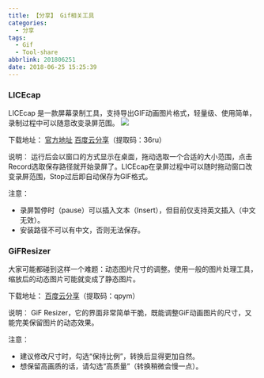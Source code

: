 ```yaml
---
title: 【分享】 Gif相关工具
categories:
  - 分享
tags:
  - Gif
  - Tool-share
abbrlink: 201806251
date: 2018-06-25 15:25:39
---
```


### LICEcap

LICEcap 是一款屏幕录制工具，支持导出GIF动画图片格式，轻量级、使用简单，录制过程中可以随意改变录屏范围。
![](http://p7n85i5tr.bkt.clouddn.com/zhouie/img/gif/1.gif)

下载地址：
[官方地址](https://www.cockos.com/licecap/)
[百度云分享](https://pan.baidu.com/s/1xMk_J96GmJr_53lv1C2L-w)（提取码：36ru）

说明：
运行后会以窗口的方式显示在桌面，拖动选取一个合适的大小范围，点击Record选取保存路径就开始录屏了。LICEcap在录屏过程中可以随时拖动窗口改变录屏范围，Stop过后即自动保存为GIF格式。

注意：
* 录屏暂停时（pause）可以插入文本（Insert），但目前仅支持英文插入（中文无效）。
* 安装路径不可以有中文，否则无法保存。


### GiFResizer
大家可能都碰到这样一个难题：动态图片尺寸的调整。使用一般的图片处理工具，缩放后的动态图片可能就变成了静态图片。

下载地址：
[百度云分享](https://pan.baidu.com/s/1U10yeyk9HvX1i7xgjXxRLA)（提取码：qpym）

说明：
GiF Resizer，它的界面非常简单干脆，既能调整GiF动画图片的尺寸，又能完美保留图片的动态效果。

注意：
* 建议修改尺寸时，勾选“保持比例”，转换后显得更加自然。
* 想保留高画质的话，请勾选“高质量”（转换稍微会慢一点）。